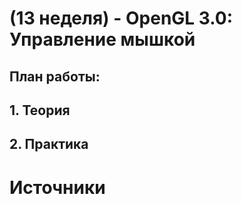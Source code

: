 # (13 неделя) - OpenGL 3.0: Управление мышкой



## План работы: 

## 1. Теория

## 2. Практика



# Источники

